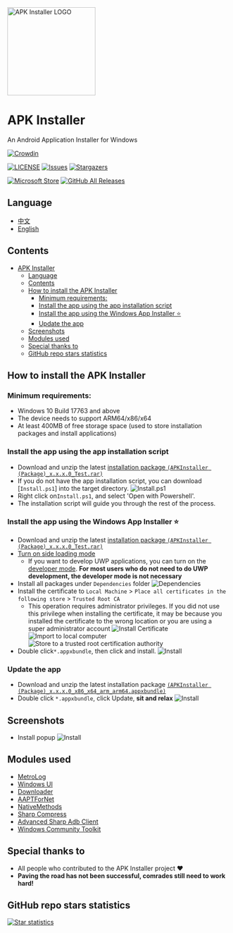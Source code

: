 <img alt="APK Installer LOGO" src="logo.png" width="200px"/>

# APK Installer
An Android Application Installer for Windows

[![Crowdin](https://badges.crowdin.net/APKInstaller/localized.svg)](https://crowdin.com/project/APKInstaller "Crowdin")

[![LICENSE](https://img.shields.io/github/license/Paving-Base/APK-Installer.svg?label=License&style=flat-square)](https://github.com/Paving-Base/APK-Installer/blob/master/LICENSE "LICENSE")
[![Issues](https://img.shields.io/github/issues/Paving-Base/APK-Installer.svg?label=Issues&style=flat-square)](https://github.com/Paving-Base/APK-Installer/issues "Issues")
[![Stargazers](https://img.shields.io/github/stars/Paving-Base/APK-Installer.svg?label=Stars&style=flat-square)](https://github.com/Paving-Base/APK-Installer/stargazers "Stargazers")

[![Microsoft Store](https://img.shields.io/badge/download-%e4%b8%8b%e8%bd%bd-magenta.svg?label=Microsoft%20Store&logo=Microsoft&style=for-the-badge&color=11a2f8)](https://apps.microsoft.com/store/detail/9P2JFQ43FPPG "Microsoft Store")
[![GitHub All Releases](https://img.shields.io/github/downloads/Paving-Base/APK-Installer/total.svg?label=DOWNLOAD&logo=github&style=for-the-badge)](https://github.com/Paving-Base/APK-Installer/releases/latest "GitHub All Releases")

## Language
 - [中文](README.md)
 - [English](README.en-US.md)

## Contents
- [APK Installer](#apk-installer)
  - [Language](#language)
  - [Contents](#contents)
  - [How to install the APK Installer](#how-to-install-the-apk-installer)
    - [Minimum requirements:](#minimum-requirements)
    - [Install the app using the app installation script](#install-the-app-using-the-app-installation-script)
    - [Install the app using the Windows App Installer ⭐](#install-the-app-using-the-windows-app-installer-)
    - [Update the app](#update-the-app)
  - [Screenshots](#screenshots)
  - [Modules used](#modules-used)
  - [Special thanks to](#special-thanks-to)
  - [GitHub repo stars statistics](#github-repo-stars-statistics)

## How to install the APK Installer
### Minimum requirements:
- Windows 10 Build 17763 and above
- The device needs to support ARM64/x86/x64
- At least 400MB of free storage space (used to store installation packages and install applications)

### Install the app using the app installation script
- Download and unzip the latest [installation package `(APKInstaller (Package)_x.x.x.0_Test.rar)`](https://github.com/Paving-Base/APK-Installer/releases/latest "Download Package")
- If you do not have the app installation script, you can download [`Install.ps1`] into the target directory.
![Install.ps1](Images/Guides/Snipaste_2019-10-12_22-49-11.png)
- Right click on`Install.ps1`, and select 'Open with Powershell'.
- The installation script will guide you through the rest of the process.

### Install the app using the Windows App Installer ⭐
- Download and unzip the latest [installation package `(APKInstaller (Package)_x.x.x.0_Test.rar)`](https://github.com/Paving-Base/APK-Installer/releases/latest "下载安装包")
- [Turn on side loading mode](https://www.windowscentral.com/how-enable-windows-10-sideload-apps-outside-store)
  - If you want to develop UWP applications, you can turn on the [developer mode](https://docs.microsoft.com/zh-cn/windows/uwp/get-started/enable-your-device-for-development). **For most users who do not need to do UWP development, the developer mode is not necessary**
- Install all packages under `Dependencies` folder
![Dependencies](Images/Guides/Snipaste_2019-10-13_15-51-33.png)
- Install the certificate to `Local Machine` > `Place all certificates in the following store` > `Trusted Root CA`
  - This operation requires administrator privileges. If you did not use this privilege when installing the certificate, it may be because you installed the certificate to the wrong location or you are using a super administrator account
  ![Install Certificate](Images/Guides/Snipaste_2019-10-12_22-46-37.png)
  ![Import to local computer](Images/Guides/Snipaste_2019-10-19_15-28-58.png)
  ![Store to a trusted root certification authority](Images/Guides/Snipaste_2019-10-20_23-36-44.png)
- Double click`*.appxbundle`, then click and install. 
![Install](Images/Guides/Snipaste_2019-10-13_12-42-40.png)

### Update the app
- Download and unzip the latest installation package [`(APKInstaller (Package)_x.x.x.0_x86_x64_arm_arm64.appxbundle)`](https://github.com/Paving-Base/APK-Installer/releases/latest "Download Package")
- Double click `*.appxbundle`, click Update, **sit and relax**
![Install](Images/Guides/Snipaste_2019-10-13_16-01-09.png)

## Screenshots
- Install popup
![Install](Images/Screenshots/Snipaste_2021-10-22_21-00-14.png)

## Modules used
- [MetroLog](https://github.com/roubachof/MetroLog "MetroLog")
- [Windows UI](https://github.com/microsoft/microsoft-ui-xaml "Windows UI")
- [Downloader](https://github.com/bezzad/Downloader "Downloader")
- [AAPTForNet](https://github.com/canheo136/QuickLook.Plugin.ApkViewer "AAPTForNet")
- [NativeMethods](https://github.com/lepoco/nativemethods "NativeMethods")
- [Sharp Compress](https://github.com/adamhathcock/sharpcompress "Sharp Compress")
- [Advanced Sharp Adb Client](https://github.com/yungd1plomat/AdvancedSharpAdbClient "Advanced Sharp Adb Client")
- [Windows Community Toolkit](https://github.com/CommunityToolkit/WindowsCommunityToolkit "Windows Community Toolkit")

## Special thanks to
- All people who contributed to the APK Installer project ❤️
- **Paving the road has not been successful, comrades still need to work hard!**

## GitHub repo stars statistics
[![Star statistics](https://starchart.cc/Paving-Base/APK-Installer.svg)](https://starchart.cc/Paving-Base/APK-Installer "Star statistics")
